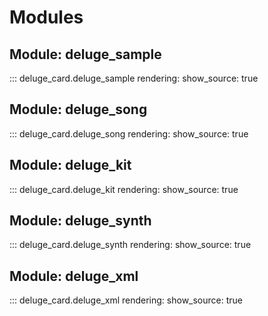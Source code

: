 # Modules

## Module: deluge_sample
::: deluge_card.deluge_sample
    rendering:
      show_source: true

## Module: deluge_song
::: deluge_card.deluge_song
    rendering:
      show_source: true

## Module: deluge_kit
::: deluge_card.deluge_kit
    rendering:
      show_source: true

## Module: deluge_synth
::: deluge_card.deluge_synth
    rendering:
      show_source: true

## Module: deluge_xml
::: deluge_card.deluge_xml
    rendering:
      show_source: true
